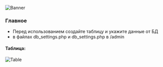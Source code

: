 ![](https://i.imgur.com/pYlilnS.png "Banner")

### Главное

* Перед использованием создайте таблицу и укажите данные от БД 
* в файлах db_settings.php и db_settings.php в /admin

#### Таблица:

![](https://i.imgur.com/3nTjCJQ.png "Table")

